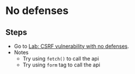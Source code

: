 # No defenses

## Steps

- Go to [Lab: CSRF vulnerability with no defenses](https://portswigger.net/web-security/csrf/lab-no-defenses).
- Notes
  - Try using `fetch()` to call the api
  - Try using `form` tag to call the api
